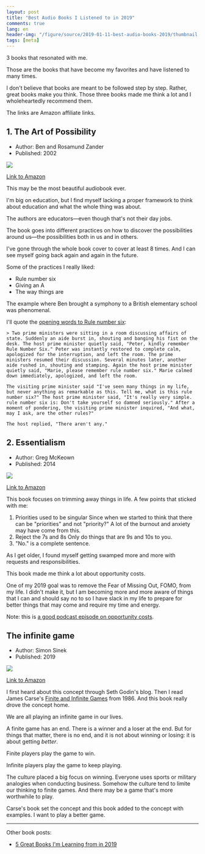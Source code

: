 ```yaml
---
layout: post
title: "Best Audio Books I Listened to in 2019"
comments: true
lang: en
header-img: "/figure/source/2019-01-11-best-audio-books-2019/thumbnail.png"
tags: [meta]
---
```


3 books that resonated with me.

Those are the books that have become my favorites and have listened to many times.

I don't believe that books are meant to be followed step by step. Rather, great books make you think. Those three books made me think a lot and I wholeheartedly recommend them.

The links are Amazon affiliate links.

## 1. The Art of Possibility 

* Author: Ben and Rosamund Zander
* Published: 2002

<a href="https://www.amazon.com/Art-Possibility-Transforming-Professional-Personal/dp/B004HY9254/ref=as_li_ss_il?crid=3AK6VN0N1Z5RU&keywords=art+of+possibility&qid=1578751993&sprefix=art+of+possibi,aps,149&sr=8-1&linkCode=li2&tag=changhsinlee-20&linkId=df1168f00a82a22c076273659f84acde&language=en_US" target="_blank"><img border="0" src="//ws-na.amazon-adsystem.com/widgets/q?_encoding=UTF8&ASIN=B004HY9254&Format=_SL160_&ID=AsinImage&MarketPlace=US&ServiceVersion=20070822&WS=1&tag=changhsinlee-20&language=en_US" ></a><img src="https://ir-na.amazon-adsystem.com/e/ir?t=changhsinlee-20&language=en_US&l=li2&o=1&a=B004HY9254" width="1" height="1" border="0" alt="" style="border:none !important; margin:0px !important;" />

[Link to Amazon](https://amzn.to/2FHQMDL)

This may be the most beautiful audiobook ever.

I'm big on education, but I find myself lacking a proper framework to think about education and what the whole thing was about.

The authors are educators—even though that's not their day jobs.

The book goes into different practices on how to discover the possibilities around us—the possibilities both in us and in others.

I've gone through the whole book cover to cover at least 8 times. And I can see myself going back again and again in the future.

Some of the practices I really liked:

* Rule number six
* Giving an A
* The way things are

The example where Ben brought a symphony to a British elementary school was phenomenal.

I'll quote the [opening words to Rule number six](https://www.huffpost.com/entry/rule-6_b_6166638):

    > Two prime ministers were sitting in a room discussing affairs of state. Suddenly an aide burst in, shouting and banging his fist on the desk. The host prime minister quietly said, "Peter, kindly remember Rule Number Six." Peter was instantly restored to complete calm, apologized for the interruption, and left the room. The prime ministers resumed their discussion. Several minutes later, another aide rushed in, shouting and stamping. Again the host prime minister quietly said, "Marie, please remember rule number six." Marie calmed down immediately, apologized, and left the room.

    The visiting prime minister said "I've seen many things in my life, but never anything as remarkable as this. Tell me, what is this rule number six?" The host prime minister said, "It's really very simple. rule number six is: Don't take yourself so damned seriously." After a moment of pondering, the visiting prime minister inquired, "And what, may I ask, are the other rules?"

    The host replied, "There aren't any."

## 2. Essentialism

* Author: Greg McKeown
* Published: 2014

<a href="https://www.amazon.com/Essentialism-Disciplined-Pursuit-Less/dp/B00IWYP5NI/ref=as_li_ss_il?crid=251OH67KAUOFV&keywords=essentialism&qid=1578752142&s=audible&sprefix=essential,audible,156&sr=1-1&linkCode=li2&tag=changhsinlee-20&linkId=870e0011a54d0b2af48f43cb2e11e03b&language=en_US" target="_blank"><img border="0" src="//ws-na.amazon-adsystem.com/widgets/q?_encoding=UTF8&ASIN=B00IWYP5NI&Format=_SL160_&ID=AsinImage&MarketPlace=US&ServiceVersion=20070822&WS=1&tag=changhsinlee-20&language=en_US" ></a><img src="https://ir-na.amazon-adsystem.com/e/ir?t=changhsinlee-20&language=en_US&l=li2&o=1&a=B00IWYP5NI" width="1" height="1" border="0" alt="" style="border:none !important; margin:0px !important;" />

[Link to Amazon](https://amzn.to/2sfvsm9)

This book focuses on trimming away things in life. A few points that sticked with me:

1. Priorities used to be singular
    Since when we started to think that there can be "priorities" and not "priority?" A lot of the burnout and anxiety may have come from this.
2. Reject the 7s and 8s
    Only do things that are 9s and 10s to you.
3. "No." is a complete sentence.

As I get older, I found myself getting swamped more and more with requests and responsibilities. 

This book made me think a lot about opportunity costs. 

One of my 2019 goal was to remove the Fear of Missing Out, FOMO, from my life. I didn't make it, but I am becoming more and more aware of things that I can and should say no to so I have slack in my life to prepare for better things that may come and require my time and energy.

Note: this is [a good podcast episode on opportunity costs](https://www.stitcher.com/podcast/pods/akimbo/e/65087269).

## The infinite game

* Author: Simon Sinek
* Published: 2019

<a href="https://www.amazon.com/The-Infinite-Game/dp/B07DKHFTB7/ref=as_li_ss_il?crid=Y8HTP5CX8YW6&keywords=simon+sinek+infinite+game&qid=1578752226&s=audible&sprefix=simon+sinek,audible,142&sr=1-1&linkCode=li2&tag=changhsinlee-20&linkId=466eaa9944f76400ec01aab5da96c021&language=en_US" target="_blank"><img border="0" src="//ws-na.amazon-adsystem.com/widgets/q?_encoding=UTF8&ASIN=B07DKHFTB7&Format=_SL160_&ID=AsinImage&MarketPlace=US&ServiceVersion=20070822&WS=1&tag=changhsinlee-20&language=en_US" ></a><img src="https://ir-na.amazon-adsystem.com/e/ir?t=changhsinlee-20&language=en_US&l=li2&o=1&a=B07DKHFTB7" width="1" height="1" border="0" alt="" style="border:none !important; margin:0px !important;" />

[Link to Amazon](https://amzn.to/2TdFDCL)

I first heard about this concept through Seth Godin's blog. Then I read James Carse's [Finite and Infinite Games](https://amzn.to/2QLj4DC) from 1986. And this book really drove the concept home.

We are all playing an infinite game in our lives. 

A finite game has an end. There is a winner and a loser at the end. But for things that matter, there is no end, and it is not about winning or losing: it is about getting _better_.

Finite players play the game to win.

Infinite players play the game to keep playing.

The culture placed a big focus on winning. Everyone uses sports or military analogies when conducting business. Somehow the culture tend to limite our thinking to finite games. And there may be a game that's more worthwhile to play.

Carse's book set the concept and this book added to the concept with examples. I want to play a better game.

***

Other book posts:

* [5 Great Books I'm Learning from in 2019](https://changhsinlee.com/five-books-2019/)

